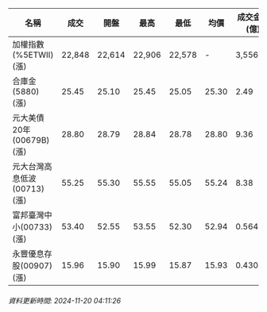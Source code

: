 | 名稱 | 成交 | 開盤 | 最高 | 最低 | 均價 | 成交金額(億) | 昨收 | 漲跌幅 | 漲跌 | 總量 | 昨量 | 振幅 |
| -------- | -------- | -------- | -------- |-------- | -------- | -------- |-------- |-------- |-------- | -------- | -------- |-------- |
|加權指數(%5ETWII) (漲)|22,848|22,614|22,906|22,578|-|3,556.64|22,546|1.34%|302.26|7,443,375|0|1.45%|
|合庫金(5880) (漲)|25.45|25.10|25.45|25.05|25.30|2.49|25.05|1.60%|0.40|9,823|9,658|1.60%|
|元大美債20年(00679B) (漲)|28.80|28.79|28.84|28.78|28.80|9.36|28.77|0.10%|0.03|32,515|41,071|0.21%|
|元大台灣高息低波(00713) (漲)|55.25|55.30|55.55|55.05|55.24|8.38|55.20|0.09%|0.05|15,175|18,739|0.91%|
|富邦臺灣中小(00733) (漲)|53.40|52.55|53.55|52.30|52.94|0.564|52.00|2.69%|1.40|1,066|2,011|2.40%|
|永豐優息存股(00907) (漲)|15.96|15.90|15.99|15.87|15.93|0.430|15.86|0.63%|0.10|2,699|3,045|0.76%|
###### 資料更新時間: 2024-11-20 04:11:26